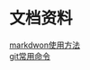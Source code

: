 # 文档资料

[markdwon使用方法](/test.md "test")                                  
[git常用命令](/git_comand.md "git")
